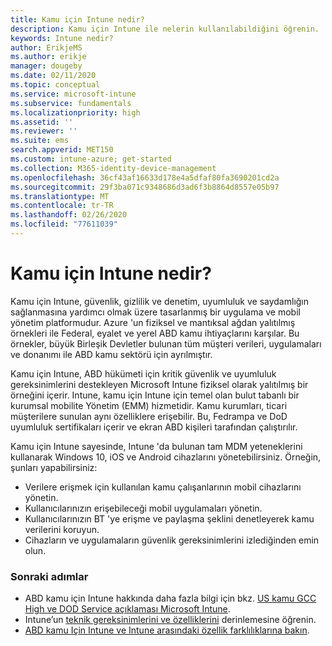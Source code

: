 ```yaml
---
title: Kamu için Intune nedir?
description: Kamu için Intune ile nelerin kullanılabildiğini öğrenin.
keywords: Intune nedir?
author: ErikjeMS
ms.author: erikje
manager: dougeby
ms.date: 02/11/2020
ms.topic: conceptual
ms.service: microsoft-intune
ms.subservice: fundamentals
ms.localizationpriority: high
ms.assetid: ''
ms.reviewer: ''
ms.suite: ems
search.appverid: MET150
ms.custom: intune-azure; get-started
ms.collection: M365-identity-device-management
ms.openlocfilehash: 36cf43af16633d178e4a5dfaf80fa3690201cd2a
ms.sourcegitcommit: 29f3ba071c9348686d3ad6f3b8864d8557e05b97
ms.translationtype: MT
ms.contentlocale: tr-TR
ms.lasthandoff: 02/26/2020
ms.locfileid: "77611039"
---
```

# <a name="what-is-intune-for-government"></a>Kamu için Intune nedir?

Kamu için Intune, güvenlik, gizlilik ve denetim, uyumluluk ve saydamlığın sağlanmasına yardımcı olmak üzere tasarlanmış bir uygulama ve mobil yönetim platformudur. Azure 'un fiziksel ve mantıksal ağdan yalıtılmış örnekleri ile Federal, eyalet ve yerel ABD kamu ihtiyaçlarını karşılar. Bu örnekler, büyük Birleşik Devletler bulunan tüm müşteri verileri, uygulamaları ve donanımı ile ABD kamu sektörü için ayrılmıştır. 

Kamu için Intune, ABD hükümeti için kritik güvenlik ve uyumluluk gereksinimlerini destekleyen Microsoft Intune fiziksel olarak yalıtılmış bir örneğini içerir. Intune, kamu için Intune için temel olan bulut tabanlı bir kurumsal mobilite Yönetim (EMM) hizmetidir. Kamu kurumları, ticari müşterilere sunulan aynı özelliklere erişebilir. Bu, Fedrampa ve DoD uyumluluk sertifikaları içerir ve ekran ABD kişileri tarafından çalıştırılır.

Kamu için Intune sayesinde, Intune 'da bulunan tam MDM yeteneklerini kullanarak Windows 10, iOS ve Android cihazlarını yönetebilirsiniz. Örneğin, şunları yapabilirsiniz:

- Verilere erişmek için kullanılan kamu çalışanlarının mobil cihazlarını yönetin.
- Kullanıcılarınızın erişebileceği mobil uygulamaları yönetin.
- Kullanıcılarınızın BT 'ye erişme ve paylaşma şeklini denetleyerek kamu verilerini koruyun.
- Cihazların ve uygulamaların güvenlik gereksinimlerini izlediğinden emin olun.

### <a name="next-steps"></a>Sonraki adımlar
- ABD kamu için Intune hakkında daha fazla bilgi için bkz. [US kamu GCC High ve DOD Service açıklaması Microsoft Intune](https://docs.microsoft.com/enterprise-mobility-security/solutions/ems-intune-govt-service-description).
- Intune’un [teknik gereksinimlerini ve özelliklerini](/intune/supported-devices-browsers) derinlemesine öğrenin.
- [ABD kamu Için Intune ve Intune arasındaki özellik farklılıklarına bakın](https://docs.microsoft.com/enterprise-mobility-security/solutions/ems-intune-govt-service-description).
